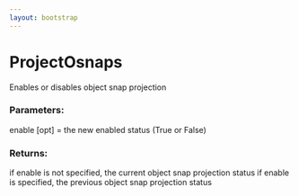 ```yaml
---
layout: bootstrap
---
```


# ProjectOsnaps

Enables or disables object snap projection
          

### Parameters:

enable [opt] = the new enabled status (True or False)
        

### Returns:


if enable is not specified, the current object snap projection status
if enable is specified, the previous object snap projection status
        


